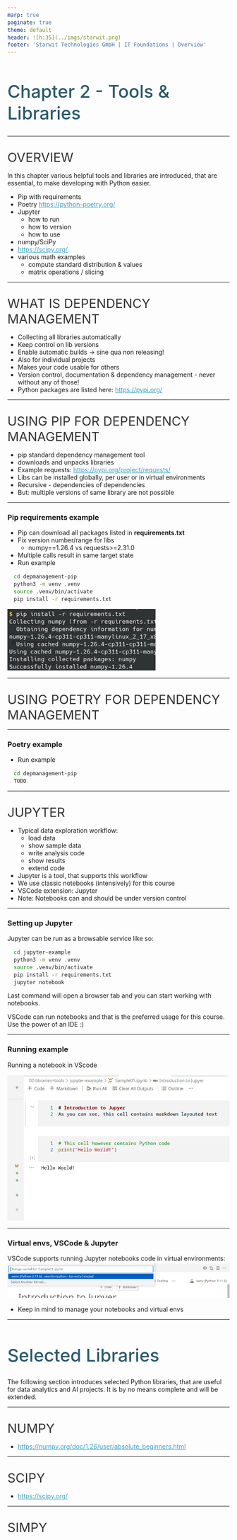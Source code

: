 ```yaml
---
marp: true
paginate: true
theme: default 
header: ![h:35](../imgs/starwit.png)
footer: 'Starwit Technologies GmbH | IT Foundations | Overview'
---
```


<style>
header {
  text-align: right;
  font-size: 0.7rem;
  color: #bbb;
  margin: 20px;
  left: 0px;
  right: 0px;
  padding-top: 5px;
}
footer {
  font-size: 0.7rem;
  color: #bbb;
}
section.lead {
  text-align: center;
  margin-bottom: 40px;
}
section {
  font-size: 1.2rem;
}
section.lead h1 {
  font-size: 2.5rem;
  font-weight: 600;
}
section.linked footer {
  display: none;
}
section.linked header {
  display: none;
}
section.quote {
  font-size: 1.0rem;
  text-align: center;
  font-style: italic;
  color: #555;
}

h1 {
  font-size: 2.5rem;
  font-weight: 500;
  color: #2B5A6A;
}
h2 {
  font-size: 1.8rem;
  font-weight: 400;
  color: #333;
  margin-top: 30px;
  margin-bottom: 15px;
  text-transform: uppercase;
}
a {
  color: #3A9FC1;
}
a:hover {
  color: #1E708B; 
  text-decoration: underline; 
}
ul {
  text-align: left
}

</style>

<!-- _class: lead -->
# Chapter 2 - Tools & Libraries
---
## Overview
In this chapter various helpful tools and libraries are introduced, that are essential, to make developing with Python easier.
* Pip with requirements
* Poetry https://python-poetry.org/
* Jupyter
  * how to run
  * how to version
  * how to use
* numpy/SciPy
* https://scipy.org/
* various math examples
  * compute standard distribution & values
  * matrix operations / slicing
---
## What is dependency management
* Collecting all libraries automatically
* Keep control on lib versions
* Enable automatic builds -> sine qua non releasing!
* Also for individual projects
* Makes your code usable for others
* Version control, documentation & dependency management - never without any of those!
* Python packages are listed here: https://pypi.org/
---

## Using pip for dependency management
* pip standard dependency management tool
* downloads and unpacks libraries
* Example requests: https://pypi.org/project/requests/
* Libs can be installed globally, per user or in virtual environments
* Recursive - dependencies of dependencies
* But: multiple versions of same library are not possible

---
### Pip requirements example
* Pip can download all packages listed in __requirements.txt__
* Fix version number/range for libs
  * numpy==1.26.4 vs requests>=2.31.0 
* Multiple calls result in same target state
* Run example
```bash
  cd depmanagement-pip
  python3 -m venv .venv
  source .venv/bin/activate
  pip install -r requirements.txt 
```
![](../imgs/venv04.jpg)

---
## Using poetry for dependency management
---
### Poetry example
* Run example
```bash
  cd depmanagement-pip
  TODO
```
---

## Jupyter
* Typical data exploration workflow:
  * load data
  * show sample data
  * write analysis code
  * show results
  * extend code
* Jupyter is a tool, that supports this workflow
* We use classic notebooks (intensively) for this course
* VSCode extension: Jupyter
* Note: Notebooks can and should be under version control
---
### Setting up Jupyter
Jupyter can be run as a browsable service like so:
```bash
  cd jupyter-example
  python3 -m venv .venv
  source .venv/bin/activate
  pip install -r requirements.txt 
  jupyter notebook
```

Last command will open a browser tab and you can start working with notebooks.

VSCode can run notebooks and that is the preferred usage for this course. Use the power of an IDE :)

---
### Running example

Running a notebook in VScode

![](../imgs/jupyter01.jpg)

---
### Virtual envs, VSCode & Jupyter
VSCode supports running Jupyter notebooks code in virtual environments:
![](../imgs/Jupyter+venvs.jpg)
* Keep in mind to manage your notebooks and virtual envs

---
# Selected Libraries

The following section introduces selected Python libraries, that are useful for data analytics and AI projects. It is by no means complete and will be extended.

---
## Numpy
* https://numpy.org/doc/1.26/user/absolute_beginners.html

---
## SciPy
* https://scipy.org/

---
## SimPy